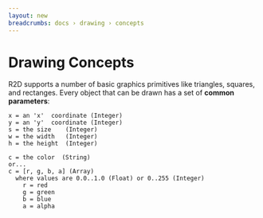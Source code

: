 ```yaml
---
layout: new
breadcrumbs: docs › drawing › concepts
---
```


# Drawing Concepts

R2D supports a number of basic graphics primitives like triangles, squares, and rectanges. Every object that can be drawn has a set of **common parameters**:

```
x = an 'x'  coordinate (Integer)
y = an 'y'  coordinate (Integer)
s = the size    (Integer)
w = the width   (Integer)
h = the height  (Integer)

c = the color  (String)
or...
c = [r, g, b, a] (Array)
  where values are 0.0..1.0 (Float) or 0..255 (Integer)
    r = red
    g = green
    b = blue
    a = alpha
```

